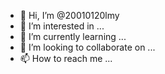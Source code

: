- 👋 Hi, I’m @20010120lmy
- 👀 I’m interested in ...
- 🌱 I’m currently learning ...
- 💞️ I’m looking to collaborate on ...
- 📫 How to reach me ...

<!---
20010120lmy/20010120lmy is a ✨ special ✨ repository because its `README.md` (this file) appears on your GitHub profile.
You can click the Preview link to take a look at your changes.
--->
